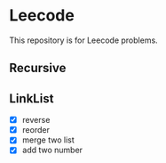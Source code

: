 # Leecode
This repository is for Leecode problems.


## Recursive

## LinkList
- [x] reverse
- [x] reorder
- [x] merge two list
- [x] add two number